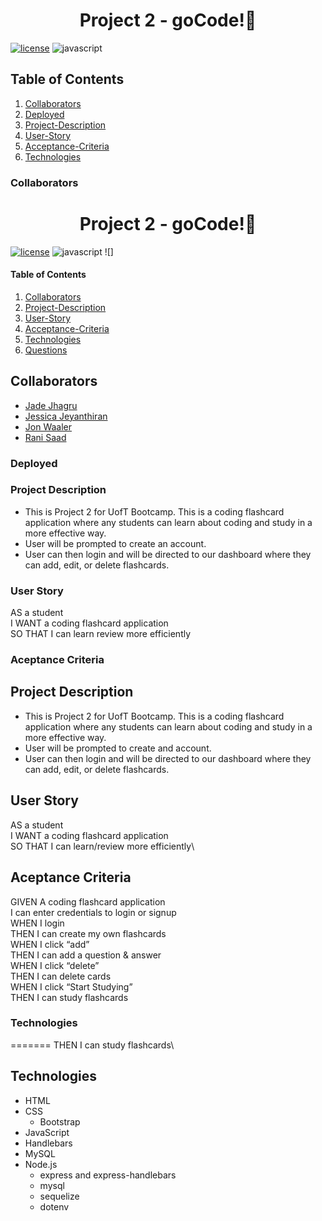 <h1 align="center">Project 2 - goCode!👾</h1>
<p align="center">

[![license](https://img.shields.io/badge/license-MIT-blue)](https://shields.io) ![javascript](https://img.shields.io/badge/javascript-100%25-ff69b4)

## Table of Contents

1. [Collaborators](#Collaborators)
2. [Deployed](#Deployed)
3. [Project-Description](#Project-Description)
4. [User-Story](#User-Story)
5. [Acceptance-Criteria](#Acceptance-Criteria)
6. [Technologies](#Technologies)

### Collaborators

<h1 align="center">Project 2 - goCode!👋</h1>
<p align="center">

[![license](https://img.shields.io/badge/license-MIT-blue)](https://shields.io) ![javascript](https://img.shields.io/badge/javascript-100%25-ff69b4) ![]

#### Table of Contents

1. [Collaborators](#Collaborators)
2. [Project-Description](#Project-Description)
3. [User-Story](#User-Story)
4. [Acceptance-Criteria](#Acceptance-Criteria)
5. [Technologies](#Technologies)
6. [Questions](#questions)

## Collaborators

- [Jade Jhagru](http://github.com/jadejhagru)
- [Jessica Jeyanthiran](https://github.com/JessicaJeyanthiran)
- [Jon Waaler](https://github.com/JonWaaler)
- [Rani Saad](https://github.com/rsaad86)

### Deployed

### Project Description

- This is Project 2 for UofT Bootcamp. This is a coding flashcard application where any students can learn about coding and study in a more effective way.
- User will be prompted to create an account.
- User can then login and will be directed to our dashboard where they can add, edit, or delete flashcards.

### User Story

AS a student\
I WANT a coding flashcard application\
SO THAT I can learn review more efficiently

### Aceptance Criteria

## Project Description

- This is Project 2 for UofT Bootcamp. This is a coding flashcard application where any students can learn about coding and study in a more effective way.
- User will be prompted to create and account.
- User can then login and will be directed to our dashboard where they can add, edit, or delete flashcards.

## User Story

AS a student\
I WANT a coding flashcard application\
SO THAT I can learn/review more efficiently\

## Aceptance Criteria

GIVEN A coding flashcard application\
I can enter credentials to login or signup\
WHEN I login\
THEN I can create my own flashcards\
WHEN I click “add”\
THEN I can add a question & answer\
WHEN I click “delete”\
THEN I can delete cards\
WHEN I click “Start Studying”\
THEN I can study flashcards

### Technologies

=======
THEN I can study flashcards\

## Technologies

- HTML
- CSS
  - Bootstrap
- JavaScript
- Handlebars
- MySQL
- Node.js
  - express and express-handlebars
  - mysql
  - sequelize
  - dotenv
